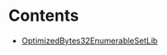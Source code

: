

# Contents
- [OptimizedBytes32EnumerableSetLib](OptimizedBytes32EnumerableSetLib.sol/library.OptimizedBytes32EnumerableSetLib.md)
